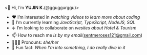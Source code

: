 <👋 Hi, I’m **YUJIN K.**(@gguggurggu)>

- ❤️ I’m interested in _watching videos to learn more about coding_
- 🌱 I’m currently learning _JavaScript, TypeScript, NodeJS, SQL_
- ✈️ I’m looking to collaborate on _wesites about Hotel & Tourism_
- 📫 How to reach me _is by my email_(sentmeroses121@gmail.com)
- 🙇🏻‍♀️ Pronouns: _she/her_
- 🙈 Fun fact: _When I'm into something, I do really dive in it_

<!---
gguggurggu/gguggurggu is a ✨ special ✨ repository because its `README.md` (this file) appears on your GitHub profile.
You can click the Preview link to take a look at your changes.
--->
